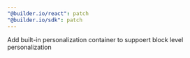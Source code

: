 ```yaml
---
"@builder.io/react": patch
"@builder.io/sdk": patch
---
```


Add built-in personalization container to suppoert block level personalization
